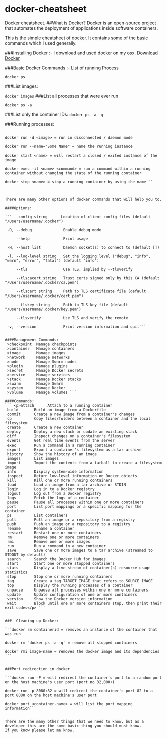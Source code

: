 # docker-cheatsheet
Docker cheatsheet.
##What is Docker?
Docker is an open-source project that automates the deployment of applications inside software containers.

This is the simple cheatsheet of docker. It contains some of the basic commands which I used generally.

###Installing Docker :-
I download and used docker on my osx.
<a href="https://docs.docker.com/engine/installation/#platform-support-matrix">Download Docker </a>

###Basic Docker Commands :-
List of running Process <br/>

```docker ps```

###List images:<br/>

```docker images```
###List all processes that were ever run

```docker ps -a ```

###List only the container IDs:
```docker ps -a -q```

###Running processes:
 ```docker run <image>
 
docker run -d <image> = run in disconnected / daemon mode

docker run --name="Some Name" = name the running instance

docker start <name> = will restart a closed / exited instance of the image

docker exec -it <name> <command> = run a command within a running container without changing the state of the running container

docker stop <name> = stop a running container by using the name```



There are many other options of docker commands that will help you to.

####Options:

 ``` --config string      Location of client config files (default "/Users/username/.docker")
 
  -D, --debug              Enable debug mode
  
      --help               Print usage
      
  -H, --host list          Daemon socket(s) to connect to (default [])
  
  -l, --log-level string   Set the logging level ("debug", "info", "warn", "error", "fatal") (default "info")
  
      --tls                Use TLS; implied by --tlsverify
      
      --tlscacert string   Trust certs signed only by this CA (default "/Users/username/.docker/ca.pem")
      
      --tlscert string     Path to TLS certificate file (default "/Users/username/.docker/cert.pem")
      
      --tlskey string      Path to TLS key file (default "/Users/username/.docker/key.pem")
      
      --tlsverify          Use TLS and verify the remote
      
  -v, --version            Print version information and quit```
  
  
####Management Commands:
  >checkpoint  Manage checkpoints
  >container   Manage containers
  >image       Manage images
  >network     Manage networks
  >node        Manage Swarm nodes
  >plugin      Manage plugins
  >secret      Manage Docker secrets
  >service     Manage services
  >stack       Manage Docker stacks
  >swarm       Manage Swarm
  >system      Manage Docker
  >volume      Manage volumes ```

####Commands:
 ``` <p>attach      Attach to a running container
  build       Build an image from a Dockerfile
  commit      Create a new image from a container's changes
  cp          Copy files/folders between a container and the local filesystem
  create      Create a new container
  deploy      Deploy a new stack or update an existing stack
  diff        Inspect changes on a container's filesystem
  events      Get real time events from the server
  exec        Run a command in a running container
  export      Export a container's filesystem as a tar archive
  history     Show the history of an image
  images      List images
  import      Import the contents from a tarball to create a filesystem image
  info        Display system-wide information
  inspect     Return low-level information on Docker objects
  kill        Kill one or more running containers
  load        Load an image from a tar archive or STDIN
  login       Log in to a Docker registry
  logout      Log out from a Docker registry
  logs        Fetch the logs of a container
  pause       Pause all processes within one or more containers
  port        List port mappings or a specific mapping for the container
  ps          List containers
  pull        Pull an image or a repository from a registry
  push        Push an image or a repository to a registry
  rename      Rename a container
  restart     Restart one or more containers
  rm          Remove one or more containers
  rmi         Remove one or more images
  run         Run a command in a new container
  save        Save one or more images to a tar archive (streamed to STDOUT by default)
  search      Search the Docker Hub for images
  start       Start one or more stopped containers
  stats       Display a live stream of container(s) resource usage statistics
  stop        Stop one or more running containers
  tag         Create a tag TARGET_IMAGE that refers to SOURCE_IMAGE
  top         Display the running processes of a container
  unpause     Unpause all processes within one or more containers
  update      Update configuration of one or more containers
  version     Show the Docker version information
  wait        Block until one or more containers stop, then print their exit codes</p> ```
  
  
###  Cleaning up Docker:

 ```docker rm containerid = removes an instance of the container that was run
 
docker rm `docker ps -a -q` = remove all stopped containers

docker rmi image-name = removes the docker image and its dependencies ```


###Port redirection in docker

```docker run -P = will redirect the container's port to a random port on the host machine's user port (port no 32,000+)

docker run -p 8080:82 = will redirect the container's port 82 to a port 8080 on the host machine's user port 

docker port <container-name> = will list the port mapping information```


There are the many other things that we need to know, but as a developer this are the some basic thing you should must know.
If you know please let me know.

